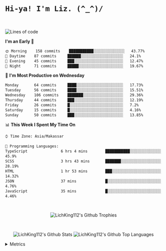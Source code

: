 
# `Hi-ya! I'm Liz. (^_^)/ `

<br>

<!--START_SECTION:waka-->
![Lines of code](https://img.shields.io/badge/From%20Hello%20World%20I%27ve%20Written-89674%20lines%20of%20code-blue)

**I'm an Early 🐤** 

```text
🌞 Morning    158 commits    ███████████░░░░░░░░░░░░░░   43.77% 
🌆 Daytime    87 commits     ██████░░░░░░░░░░░░░░░░░░░   24.1% 
🌃 Evening    45 commits     ███░░░░░░░░░░░░░░░░░░░░░░   12.47% 
🌙 Night      71 commits     █████░░░░░░░░░░░░░░░░░░░░   19.67%

```
📅 **I'm Most Productive on Wednesday** 

```text
Monday       64 commits     ████░░░░░░░░░░░░░░░░░░░░░   17.73% 
Tuesday      56 commits     ████░░░░░░░░░░░░░░░░░░░░░   15.51% 
Wednesday    106 commits    ███████░░░░░░░░░░░░░░░░░░   29.36% 
Thursday     44 commits     ███░░░░░░░░░░░░░░░░░░░░░░   12.19% 
Friday       26 commits     █░░░░░░░░░░░░░░░░░░░░░░░░   7.2% 
Saturday     15 commits     █░░░░░░░░░░░░░░░░░░░░░░░░   4.16% 
Sunday       50 commits     ███░░░░░░░░░░░░░░░░░░░░░░   13.85%

```


📊 **This Week I Spent My Time On** 

```text
⌚︎ Time Zone: Asia/Makassar

💬 Programming Languages: 
TypeScript               6 hrs 4 mins        ███████████░░░░░░░░░░░░░░   45.9% 
SCSS                     3 hrs 43 mins       ███████░░░░░░░░░░░░░░░░░░   28.19% 
HTML                     1 hr 53 mins        ███░░░░░░░░░░░░░░░░░░░░░░   14.32% 
JSON                     37 mins             █░░░░░░░░░░░░░░░░░░░░░░░░   4.76% 
JavaScript               35 mins             █░░░░░░░░░░░░░░░░░░░░░░░░   4.46%

```


<!--END_SECTION:waka-->

<br>

  <p align="center">
    <img alt="LichKing112's Github Trophies" src="https://github-profile-trophy.vercel.app/?username=LichKing112&theme=onedark" />
  </p>
  
 <br>
 <p align="center">
    <img alt="LichKing112's Github Stats" src="https://github-readme-stats.vercel.app/api?username=lichking112&theme=gotham&show_icons=true" />
    <img alt="LichKing112's Github Top Languages" src="https://github-readme-stats.vercel.app/api/top-langs/?username=lichking112&theme=gotham&layout=compact" />
  </p>


<details>
  <summary>Metrics</summary>
  <br>
  <p align="center">
    <img alt="LichKing112's Github Metrics" src="https://github.com/LichKing112/LichKing112/blob/master/github-metrics.svg" />
  </p>
</details>


